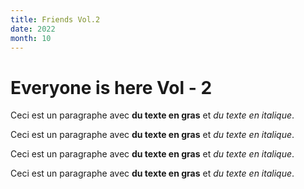 ```yaml
---
title: Friends Vol.2
date: 2022
month: 10
---
```



# Everyone is here Vol - 2

Ceci est un paragraphe avec **du texte en gras** et *du texte en italique*.

Ceci est un paragraphe avec **du texte en gras** et *du texte en italique*.

Ceci est un paragraphe avec **du texte en gras** et *du texte en italique*.

Ceci est un paragraphe avec **du texte en gras** et *du texte en italique*.